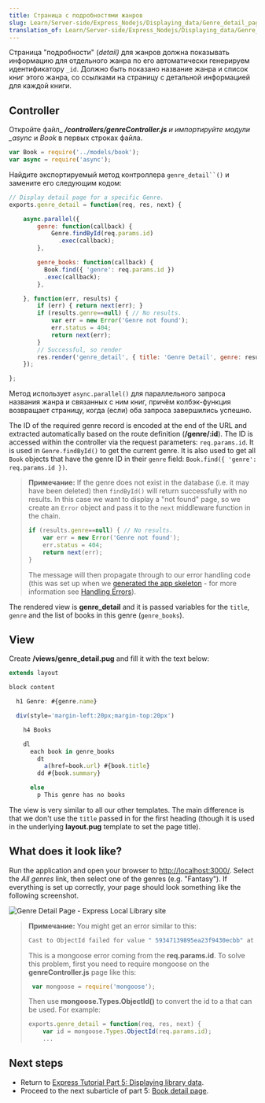 ```yaml
---
title: Страница с подробностями жанров
slug: Learn/Server-side/Express_Nodejs/Displaying_data/Genre_detail_page
translation_of: Learn/Server-side/Express_Nodejs/Displaying_data/Genre_detail_page
---
```

Страница "подробности" (_detail)_ для жанров должна показывать информацию для отдельного жанра по его автоматически генерируем идентификатору `_id`. Должно быть показано название жанра и список книг этого жанра, со ссылками на страницу с детальной информацией для каждой книги.

## Controller

Откройте файл\_ _**/controllers/genreController.js** и импортируйте модули \_async_ и _Book_ в первых строках файла.

```js
var Book = require('../models/book');
var async = require('async');
```

Найдите экспортируемый метод контроллера ` genre_detail``() ` и замените его следующим кодом:

```js
// Display detail page for a specific Genre.
exports.genre_detail = function(req, res, next) {

    async.parallel({
        genre: function(callback) {
            Genre.findById(req.params.id)
              .exec(callback);
        },

        genre_books: function(callback) {
          Book.find({ 'genre': req.params.id })
          .exec(callback);
        },

    }, function(err, results) {
        if (err) { return next(err); }
        if (results.genre==null) { // No results.
            var err = new Error('Genre not found');
            err.status = 404;
            return next(err);
        }
        // Successful, so render
        res.render('genre_detail', { title: 'Genre Detail', genre: results.genre, genre_books: results.genre_books } );
    });

};
```

Метод использует `async.parallel()` для параллельного запроса названия жанра и связанных с ним книг, причём колбэк-функция возвращает страницу, когда (если) оба запроса завершились успешно.

The ID of the required genre record is encoded at the end of the URL and extracted automatically based on the route definition (**/genre/:id**). The ID is accessed within the controller via the request parameters: `req.params.id`. It is used in `Genre.findById()` to get the current genre. It is also used to get all `Book` objects that have the genre ID in their `genre` field: `Book.find({ 'genre': req.params.id })`.

> **Примечание:** If the genre does not exist in the database (i.e. it may have been deleted) then `findById()` will return successfully with no results. In this case we want to display a "not found" page, so we create an `Error` object and pass it to the `next` middleware function in the chain.
>
> ```js
> if (results.genre==null) { // No results.
>     var err = new Error('Genre not found');
>     err.status = 404;
>     return next(err);
> }
> ```
>
> The message will then propagate through to our error handling code (this was set up when we [generated the app skeleton](/ru/docs/Learn/Server-side/Express_Nodejs/skeleton_website#error_handling) - for more information see [Handling Errors](/ru/docs/Learn/Server-side/Express_Nodejs/Introduction#Handling_errors)).

The rendered view is **genre_detail** and it is passed variables for the `title`, `genre` and the list of books in this genre (`genre_books`).

## View

Create **/views/genre_detail.pug** and fill it with the text below:

```js
extends layout

block content

  h1 Genre: #{genre.name}

  div(style='margin-left:20px;margin-top:20px')

    h4 Books

    dl
      each book in genre_books
        dt
          a(href=book.url) #{book.title}
        dd #{book.summary}

      else
        p This genre has no books
```

The view is very similar to all our other templates. The main difference is that we don't use the `title` passed in for the first heading (though it is used in the underlying **layout.pug** template to set the page title).

## What does it look like?

Run the application and open your browser to <http://localhost:3000/>. Select the _All genres_ link, then select one of the genres (e.g. "Fantasy"). If everything is set up correctly, your page should look something like the following screenshot.

![Genre Detail Page - Express Local Library site](https://mdn.mozillademos.org/files/14462/LocalLibary_Express_Genre_Detail.png)

> **Примечание:** You might get an error similar to this:
>
> ```bash
> Cast to ObjectId failed for value " 59347139895ea23f9430ecbb" at path "_id" for model "Genre"
> ```
>
> This is a mongoose error coming from the **req.params.id**. To solve this problem, first you need to require mongoose on the **genreController.js** page like this:
>
> ```js
>  var mongoose = require('mongoose');
> ```
>
> Then use **mongoose.Types.ObjectId()** to convert the id to a that can be used. For example:
>
> ```js
> exports.genre_detail = function(req, res, next) {
>     var id = mongoose.Types.ObjectId(req.params.id);
>     ...
> ```

## Next steps

- Return to [Express Tutorial Part 5: Displaying library data](/ru/docs/Learn/Server-side/Express_Nodejs/Displaying_data).
- Proceed to the next subarticle of part 5: [Book detail page](/ru/docs/Learn/Server-side/Express_Nodejs/Displaying_data/Book_detail_page).

